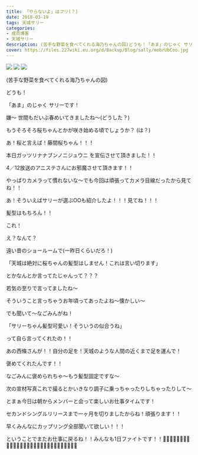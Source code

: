 ```yaml
---
title: 「やらないよ」はフリ(？)
date: 2018-03-19
tags: 天城サリー
categories: 
- 成员博客
- 天城サリー
description: (苦手な野菜を食べてくれる海乃ちゃんの図)どうも！「あま」のじゃく サリーです！嫌〜 世間もだいぶ春めいてきましたね〜(どうした？)もうそろそろ桜ちゃんとかが咲き始める頃でしょうか？(は？)あ！桜と言えば...
cover: https://files.227wiki.eu.org/d/Backup/Blog/sally/mobrUbCoo.jpg 
---
```

![](https://files.227wiki.eu.org/d/Backup/Blog/sally/mobrUbCoo.jpg)
![](https://files.227wiki.eu.org/d/Backup/Blog/sally/mobW2aNX3.jpg)
![](https://files.227wiki.eu.org/d/Backup/Blog/sally/mobMYakAN.jpg)


(苦手な野菜を食べてくれる海乃ちゃんの図)



どうも！



「あま」のじゃく サリーです！



嫌〜 世間もだいぶ春めいてきましたね〜(どうした？)



もうそろそろ桜ちゃんとかが咲き始める頃でしょうか？
(は？)



あ！桜と言えば！藤間桜ちゃん！！！




本日ガッツリナナブンノニジュウニ を宣伝させて頂きました！！


4／12放送のアニステさんにお邪魔させて頂きます！！




やっぱりカメラって慣れないな〜でも今回は頑張ってカメラ目線だったから見てね！！



あ！そういえばサリーが選ぶOOも紹介したよ！！！見てね！！！




髪型はもちろん！！




これ！

え？なんて？




遠い昔のショールームで(一昨日くらいだろ！) 




「天城は絶対に桜ちゃんの髪型はしません！これは言い切ります」




とかなんとか言ってたじゃんって？？？




若気の至りで言ってましたね〜



そういうこと言っちゃうお年頃ってあったよね〜懐かしい〜



でも聞いて〜なごみんがね！



「サリーちゃん髪型可愛い！そういうの似合うね」



って自ら言ってくれたの！！



あの西條さんが！！自分の足を！天城のような人間の近くまで足を運んで！



褒めてくれたんです！！



なごみんに褒められちゃ〜もう髪型固定ですな〜 



次の宣材写真これで撮るとかいきなり調子に乗っちゃったりしちゃったりして〜



とまぁ今日は朝からメンバーと会って楽しいお仕事タイムです！



セカンドシングルリリースまで一ヶ月を切りましたからね！頑張ります！！



早くみんなにカップリング全部聞いて欲しい！！！



ということでまたお仕事に戻るね！！みんなも1日ファイトです！！🔪🔪🔪🔪🔪🔪🔪🔪🔪🔪🔪🔪🔪🔪🔪🔪🔪🔪🔪🔪🔪🔪🔪🔪🔪🔪🔪🔪🔪







